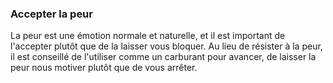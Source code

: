 ### Accepter la peur 
La peur est une émotion normale et naturelle, et il est important de l'accepter plutôt que de la laisser vous bloquer. Au lieu de résister à la peur, il est conseillé de l'utiliser comme un carburant pour avancer, de laisser la peur nous motiver plutôt que de vous arrêter.